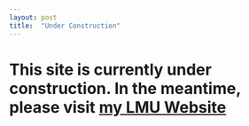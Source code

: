 ```yaml
---
layout: post
title:  "Under Construction"
---
```


# This site is currently under construction. In the meantime, please visit [my LMU Website](https://www.foundstat.statistik.uni-muenchen.de/personen/mitglieder/rodemann/index.html)




